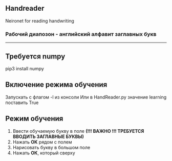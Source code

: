 ## Handreader
Neironet for reading handwriting

### Рабочий диапозон - английский алфавит заглавных букв

--------------

## Требуется numpy
pip3 install numpy

## Включение режима обучения
Запускать с флагом -l из консоли 
Или в HandReader.py значение learning поставить True

## Режим обучения
1. Ввести обучаемую букву в поле  **(!!! ВАЖНО !!! ТРЕБУЕТСЯ ВВОДИТЬ ЗАГЛАВНЫЕ БУКВЫ)**
2. Нажать **OK** рядом с полем
3. Нарисовать букву в большом поле
4. Нажать **ОК**, который сверху

